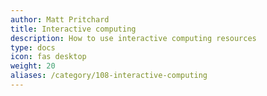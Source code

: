 ```yaml
---
author: Matt Pritchard
title: Interactive computing
description: How to use interactive computing resources
type: docs
icon: fas desktop
weight: 20
aliases: /category/108-interactive-computing
---
```

